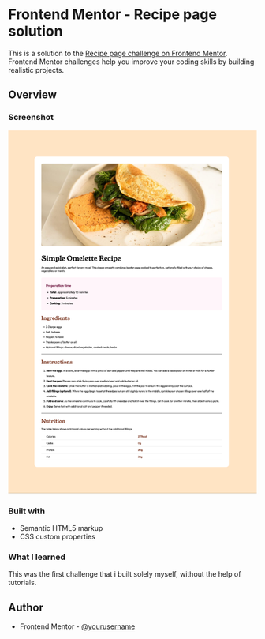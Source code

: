 # Frontend Mentor - Recipe page solution

This is a solution to the [Recipe page challenge on Frontend Mentor](https://www.frontendmentor.io/challenges/recipe-page-KiTsR8QQKm). Frontend Mentor challenges help you improve your coding skills by building realistic projects.

## Overview

### Screenshot

![Design preview for the Recipe page coding challenge](./design/Frontend%20Mentor%20|%20Recipe%20page.png)

### Built with

- Semantic HTML5 markup
- CSS custom properties

### What I learned

This was the first challenge that i built solely myself, without the help of tutorials.

## Author

- Frontend Mentor - [@yourusername](https://www.frontendmentor.io/profile/yourusername)
